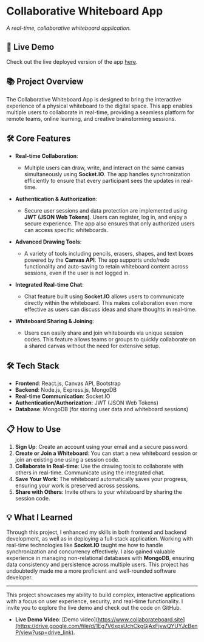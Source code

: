 # Collaborative Whiteboard App
 
*A real-time, collaborative whiteboard application.*

## 🚀 Live Demo

Check out the live deployed version of the app [here](https://www.collaborateboard.site).

## 📚 Project Overview

The Collaborative Whiteboard App is designed to bring the interactive experience of a physical whiteboard to the digital space. This app enables multiple users to collaborate in real-time, providing a seamless platform for remote teams, online learning, and creative brainstorming sessions.

## 🛠 Core Features

- **Real-time Collaboration**: 
  - Multiple users can draw, write, and interact on the same canvas simultaneously using **Socket.IO**. The app handles synchronization efficiently to ensure that every participant sees the updates in real-time.

- **Authentication & Authorization**:
  - Secure user sessions and data protection are implemented using **JWT (JSON Web Tokens)**. Users can register, log in, and enjoy a secure experience. The app also ensures that only authorized users can access specific whiteboards.

- **Advanced Drawing Tools**:
  - A variety of tools including pencils, erasers, shapes, and text boxes powered by the **Canvas API**. The app supports undo/redo functionality and auto-saving to retain whiteboard content across sessions, even if the user is not logged in.

- **Integrated Real-time Chat**:
  - Chat feature built using **Socket.IO** allows users to communicate directly within the whiteboard. This makes collaboration even more effective as users can discuss ideas and share thoughts in real-time.

- **Whiteboard Sharing & Joining**:
  - Users can easily share and join whiteboards via unique session codes. This feature allows teams or groups to quickly collaborate on a shared canvas without the need for extensive setup.

## 🛠 Tech Stack

- **Frontend**: React.js, Canvas API, Bootstrap
- **Backend**: Node.js, Express.js, MongoDB
- **Real-time Communication**: Socket.IO
- **Authentication/Authorization**: JWT (JSON Web Tokens)
- **Database**: MongoDB (for storing user data and whiteboard sessions)

## 📋 How to Use

1. **Sign Up**: Create an account using your email and a secure password.
2. **Create or Join a Whiteboard**: You can start a new whiteboard session or join an existing one using a session code.
3. **Collaborate in Real-time**: Use the drawing tools to collaborate with others in real-time. Communicate using the integrated chat.
4. **Save Your Work**: The whiteboard automatically saves your progress, ensuring your work is preserved across sessions.
5. **Share with Others**: Invite others to your whiteboard by sharing the session code.

## 💡 What I Learned

Through this project, I enhanced my skills in both frontend and backend development, as well as in deploying a full-stack application. Working with real-time technologies like **Socket.IO** taught me how to handle synchronization and concurrency effectively. I also gained valuable experience in managing non-relational databases with **MongoDB**, ensuring data consistency and persistence across multiple users. This project has undoubtedly made me a more proficient and well-rounded software developer.

---

This project showcases my ability to build complex, interactive applications with a focus on user experience, security, and real-time functionality. I invite you to explore the live demo and check out the code on GitHub.

- **Live Demo Video**: [Demo video](https://www.collaborateboard.site](https://drive.google.com/file/d/1Eg7V6xpsUchCkgGjAxFjvwQYUYJcBenP/view?usp=drive_link).
